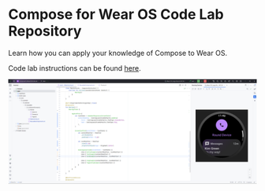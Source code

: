 Compose for Wear OS Code Lab Repository
=======================================
Learn how you can apply your knowledge of Compose to Wear OS.

Code lab instructions can be
found [here](https://developer.android.com/codelabs/compose-for-wear-os).

![App Screen](screenshots/img.png)